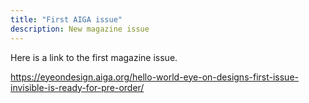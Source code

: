 ```yaml
---
title: "First AIGA issue"
description: New magazine issue
---
```


Here is a link to the first magazine issue.

https://eyeondesign.aiga.org/hello-world-eye-on-designs-first-issue-invisible-is-ready-for-pre-order/
